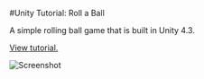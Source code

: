 #Unity Tutorial: Roll a Ball

A simple rolling ball game that is built in Unity 4.3.

[View tutorial.](http://unity3d.com/learn/tutorials/projects/roll-a-ball)

![Screenshot](http://unity3d.com/learn/tutorials/projects/roll-a-ball "Screenshot")
